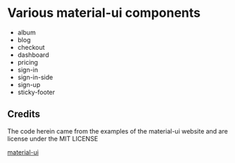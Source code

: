 # Various material-ui components

* album
* blog
* checkout
* dashboard
* pricing
* sign-in
* sign-in-side
* sign-up
* sticky-footer

## Credits

The code herein came from the examples of the material-ui website and are license under the MIT LICENSE

[material-ui](https://github.com/mui-org/material-ui/tree/master/docs/src/pages/getting-started/templates/)
